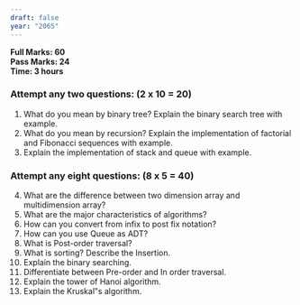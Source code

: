 ```yaml
---
draft: false
year: "2065"
---
```


**Full Marks: 60**\
**Pass Marks: 24**\
**Time: 3 hours**

### Attempt any two questions: (2 x 10 = 20)

1. What do you mean by binary tree? Explain the binary search tree with example.
2. What do you mean by recursion? Explain the implementation of factorial and Fibonacci sequences with example.
3. Explain the implementation of stack and queue with example.

### Attempt any eight questions: (8 x 5 = 40)

4. What are the difference between two dimension array and multidimension array?
5. What are the major characteristics of algorithms?
6. How can you convert from infix to post fix notation?
7. How can you use Queue as ADT?
8. What is Post-order traversal?
9. What is sorting? Describe the Insertion.
10. Explain the binary searching.
11. Differentiate between Pre-order and In order traversal.
12. Explain the tower of Hanoi algorithm.
13. Explain the Kruskal‟s algorithm.
